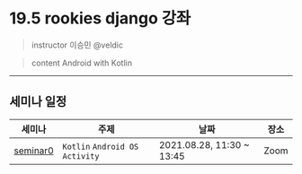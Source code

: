 # 19.5 rookies django 강좌

> instructor 이승민 @veldic

> content Android with Kotlin

---

## 세미나 일정


| 세미나 | 주제 | 날짜 | 장소 |
| --- | --- | --- | --- |
| [seminar0](seminar_0) | `Kotlin` `Android OS` `Activity` | 2021.08.28, 11:30 ~ 13:45 | Zoom |
